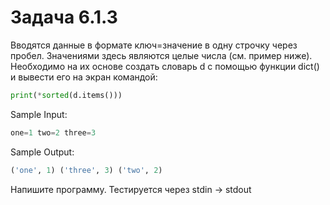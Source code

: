 # Задача 6.1.3

Вводятся данные в формате ключ=значение в одну строчку через пробел. Значениями здесь являются целые числа (см. пример ниже). Необходимо на их основе создать словарь d с помощью функции dict() и вывести его на экран командой:

```python
print(*sorted(d.items()))
```

Sample Input:

```python
one=1 two=2 three=3
```

Sample Output:

```python
('one', 1) ('three', 3) ('two', 2)
```

Напишите программу. Тестируется через stdin → stdout
